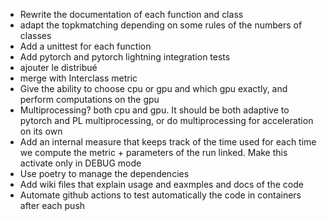- Rewrite the documentation of each function and class
- adapt the topkmatching depending on some rules of the numbers of classes
- Add a unittest for each function
- Add pytorch and pytorch lightning integration tests
- ajouter le distribué
- merge with Interclass metric
- Give the ability to choose cpu or gpu and which gpu exactly, and perform computations on the gpu
- Multiprocessing? both cpu and gpu. It should be both adaptive to pytorch and PL multiprocessing, or do multiprocessing for acceleration on its own
- Add an internal measure that keeps track of the time used for each time we compute the metric + parameters of the run linked. Make this activate only in DEBUG mode
- Use poetry to manage the dependencies
- Add wiki files that explain usage and eaxmples and docs of the code
- Automate github actions to test automatically the code in containers after each push